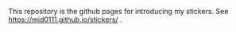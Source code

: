 This repository is the github pages for introducing my stickers.
See https://mid0111.github.io/stickers/ .
